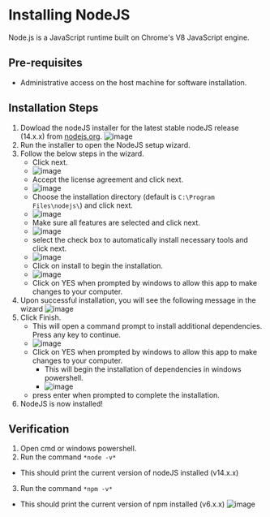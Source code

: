 # Installing NodeJS

Node.js is a JavaScript runtime built on Chrome's V8 JavaScript engine.

## Pre-requisites

- Administrative access on the host machine for software installation.

## Installation Steps

1. Dowload the nodeJS installer for the latest stable nodeJS release (14.x.x) from [nodejs.org](https://nodejs.org/en/).
![image](./images/download.JPG)
2. Run the installer to open the NodeJS setup wizard.
3. Follow the below steps in the wizard.
   - Click next.
    - ![image](./images/new-wizard.JPG)
   - Accept the license agreement and click next.
    - ![image](./images/license-agreement.JPG)
   - Choose the installation directory (default is `C:\Program Files\nodejs\`) and click next.
    - ![image](./images/destination.JPG)
   - Make sure all features are selected and click next.
    - ![image](./images/custom.JPG)
   - select the check box to automatically install necessary tools and click next.
    - ![image](./images/native.JPG)
   - Click on install to begin the installation.
    - ![image](./images/install.JPG)
   - Click on YES when prompted by windows to allow this app to make changes to your computer.
4. Upon successful installation, you will see the following message in the wizard
![image](./images/finished.JPG)
5. Click Finish.
   - This will open a command prompt to install additional dependencies. Press any key to continue.
    - ![image](./images/additional-tools.JPG)
   - Click on YES when prompted by windows to allow this app to make changes to your computer.
     - This will begin the installation of dependencies in windows powershell.
      - ![image](./images/powershell.JPG)
   - press enter when prompted to complete the installation.
6. NodeJS is now installed!

## Verification

1. Open cmd or windows powershell.
2. Run the command `*node -v*`
  - This should print the current version of nodeJS installed (v14.x.x)
3. Run the command `*npm -v*`
  - This should print the current version of npm installed (v6.x.x)
![image](./images/verification.JPG)